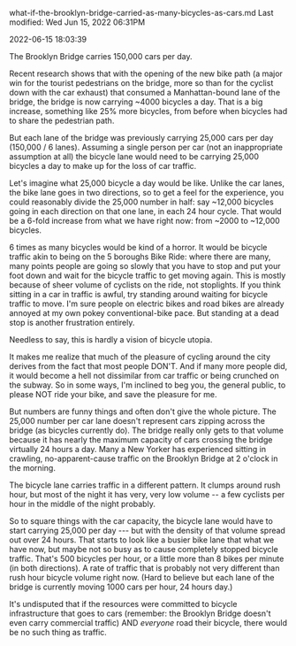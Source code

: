 what-if-the-brooklyn-bridge-carried-as-many-bicycles-as-cars.md
Last modified: Wed Jun 15, 2022  06:31PM


2022-06-15 18:03:39

The Brooklyn Bridge carries 150,000 cars per day.

Recent research shows that with the opening of the new bike path (a major win for the tourist pedestrians on the bridge, more so than for the cyclist down with the car exhaust) that consumed a Manhattan-bound lane of the bridge, the bridge is now carrying ~4000 bicycles a day. That is a big increase, something like 25% more bicycles, from before when bicycles had to share the pedestrian path.

But each lane of the bridge was previously carrying 25,000 cars per day (150,000 / 6 lanes). Assuming a single person per car (not an inappropriate assumption at all) the bicycle lane would need to be carrying 25,000 bicycles a day to make up for the loss of car traffic.

Let's imagine what 25,000 bicycle a day would be like. Unlike the car lanes, the bike lane goes in two directions, so to get a feel for the experience, you could reasonably divide the 25,000 number in half: say ~12,000 bicycles going in each direction on that one lane, in each 24 hour cycle. That would be a 6-fold increase from what we have right now: from ~2000 to ~12,000 bicycles.

6 times as many bicycles would be kind of a horror. It would be bicycle traffic akin to being on the 5 boroughs Bike Ride: where there are many, many points people are going so slowly that you have to stop and put your foot down and wait for the bicycle traffic to get moving again. This is mostly because of sheer volume of cyclists on the ride, not stoplights. If you think sitting in a car in traffic is awful, try standing around waiting for bicycle traffic to move. I'm sure people on electric bikes and road bikes are already annoyed at my own pokey conventional-bike pace. But standing at a dead stop is another frustration entirely.

Needless to say, this is hardly a vision of bicycle utopia.

It makes me realize that much of the pleasure of cycling around the city derives from the fact that most people DON'T. And if many more people did, it would become a hell not dissimilar from car traffic or being crunched on the subway. So in some ways, I'm inclined to beg you, the general public, to please NOT ride your bike, and save the pleasure for me.

But numbers are funny things and often don't give the whole picture. The 25,000 number per car lane doesn't represent cars zipping across the bridge (as bicycles currently do). The bridge really only gets to that volume because it has nearly the maximum capacity of cars crossing the bridge virtually 24 hours a day. Many a New Yorker has experienced sitting in crawling, no-apparent-cause traffic on the Brooklyn Bridge at 2 o'clock in the morning.

The bicycle lane carries traffic in a different pattern. It clumps around rush hour, but most of the night it has very, very low volume -- a few cyclists per hour in the middle of the night probably.

So to square things with the car capacity, the bicycle lane would have to start carrying 25,000 per day --- but with the density of that volume spread out over 24 hours. That starts to look like a busier bike lane that what we have now, but maybe not so busy as to cause completely stopped bicycle traffic. That's 500 bicycles per hour, or a little more than 8 bikes per minute (in both directions). A rate of traffic that is probably not very different than rush hour bicycle volume right now. (Hard to believe but each lane of the bridge is currently moving 1000 cars per hour, 24 hours day.)

It's undisputed that if the resources were committed to bicycle infrastructure that goes to cars (remember: the Brooklyn Bridge doesn't even carry commercial traffic) AND *everyone* road their bicycle, there would be no such thing as traffic. 


